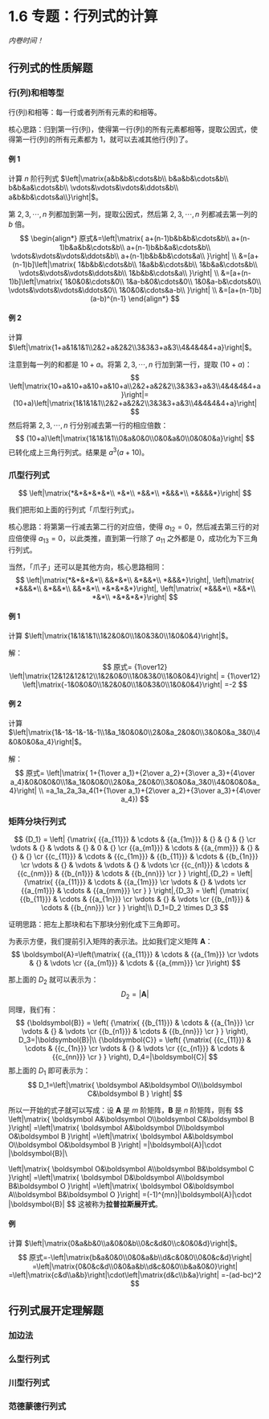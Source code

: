 # 1.6 专题：行列式的计算

*内卷时间！*

## 行列式的性质解题

### 行(列)和相等型

行(列)和相等：每一行或者列所有元素的和相等。

核心思路：归到第一行(列)，使得第一行(列)的所有元素都相等，提取公因式，使得第一行(列)的所有元素都为 $1$，就可以去减其他行(列)了。

#### 例 1

计算 $n$ 阶行列式 $\left|\matrix{a&b&b&\cdots&b\\ b&a&b&\cdots&b\\ b&b&a&\cdots&b\\ \vdots&\vdots&\vdots&\ddots&b\\ a&b&b&\cdots&a\\}\right|$。

第 $2,3,\cdots,n$ 列都加到第一列，提取公因式，然后第 $2,3,\cdots,n$ 列都减去第一列的 $b$ 倍。
$$
\begin{align*}
原式&=\left|\matrix{
  a+(n-1)b&b&b&\cdots&b\\
  a+(n-1)b&a&b&\cdots&b\\
  a+(n-1)b&b&a&\cdots&b\\
  \vdots&\vdots&\vdots&\ddots&b\\
  a+(n-1)b&b&b&\cdots&a\\
}\right| \\
&=[a+(n-1)b]\left|\matrix{
  1&b&b&\cdots&b\\
  1&a&b&\cdots&b\\
  1&b&a&\cdots&b\\
  \vdots&\vdots&\vdots&\ddots&b\\
  1&b&b&\cdots&a\\
}\right| \\
&=[a+(n-1)b]\left|\matrix{
  1&0&0&\cdots&0\\
  1&a-b&0&\cdots&0\\
  1&0&a-b&\cdots&0\\
  \vdots&\vdots&\vdots&\ddots&0\\
  1&0&0&\cdots&a-b\\
}\right| \\
&=[a+(n-1)b](a-b)^{n-1}
\end{align*}
$$




#### 例 2

计算 $\left|\matrix{1+a&1&1&1\\2&2+a&2&2\\3&3&3+a&3\\4&4&4&4+a}\right|$。

注意到每一列的和都是 $10+a$。将第 $2,3,\cdots,n$ 行加到第一行，提取 $(10+a)$：
$$
\left|\matrix{10+a&10+a&10+a&10+a\\2&2+a&2&2\\3&3&3+a&3\\4&4&4&4+a}\right|=(10+a)\left|\matrix{1&1&1&1\\2&2+a&2&2\\3&3&3+a&3\\4&4&4&4+a}\right|
$$
然后将第 $2,3,\cdots,n$ 行分别减去第一行的相应倍数：
$$
(10+a)\left|\matrix{1&1&1&1\\0&a&0&0\\0&0&a&0\\0&0&0&a}\right|
$$
已转化成上三角行列式。结果是 $a^3(a+10)$。

### 爪型行列式

$$
\left|\matrix{*&*&*&*&*\\ *&*\\ *&&*\\ *&&&*\\ *&&&&*}\right|
$$

我们把形如上面的行列式「爪型行列式」。

核心思路：将第第一行减去第二行的对应倍，使得 $a_{12}=0$，然后减去第三行的对应倍使得 $a_{13}=0$，以此类推，直到第一行除了 $a_{11}$ 之外都是 $0$，成功化为下三角行列式。

当然，「爪子」还可以是其他方向，核心思路相同：
$$
\left|\matrix{*&*&*&*\\ &&*&*\\ &*&&*\\ *&&&*}\right|,
\left|\matrix{ *&&&*\\ &*&&*\\ &&*&*\\ *&*&*&*}\right|,
\left|\matrix{ *&&&*\\ *&&*\\ *&*\\ *&*&*&*}\right|
$$

#### 例 1

计算 $\left|\matrix{1&1&1&1\\1&2&0&0\\1&0&3&0\\1&0&0&4}\right|$。

解：
$$
原式= {1\over12} \left|\matrix{12&12&12&12\\1&2&0&0\\1&0&3&0\\1&0&0&4}\right|
= {1\over12} \left|\matrix{-1&0&0&0\\1&2&0&0\\1&0&3&0\\1&0&0&4}\right|
=-2
$$

#### 例 2

计算 $\left|\matrix{1&-1&-1&-1&-1\\1&a_1&0&0&0\\2&0&a_2&0&0\\3&0&0&a_3&0\\4&0&0&0&a_4}\right|$。

解：
$$
原式= \left|\matrix{
1+{1\over a_1}+{2\over a_2}+{3\over a_3}+{4\over a_4}&0&0&0&0\\1&a_1&0&0&0\\2&0&a_2&0&0\\3&0&0&a_3&0\\4&0&0&0&a_4}\right|
\\
=a_1a_2a_3a_4(1+{1\over a_1}+{2\over a_2}+{3\over a_3}+{4\over a_4})
$$

### 矩阵分块行列式

$$
{D_1} = \left| {\matrix{
   {{a_{11}}} &  \cdots  & {{a_{1m}}} & {} & {} & {}  \cr 
    \vdots  & {} &  \vdots  & {} & 0 & {}  \cr 
   {{a_{m1}}} &  \cdots  & {{a_{mm}}} & {} & {} & {}  \cr 
   {{c_{11}}} &  \cdots  & {{c_{1m}}} & {{b_{11}}} &  \cdots  & {{b_{1n}}}  \cr 
    \vdots  & {} &  \vdots  &  \vdots  & {} &  \vdots   \cr 
   {{c_{n1}}} &  \cdots  & {{c_{nm}}} & {{b_{n1}}} &  \cdots  & {{b_{nn}}}  \cr 
 } } \right|,{D_2} = \left| {\matrix{
   {{a_{11}}} &  \cdots  & {{a_{1m}}}  \cr 
    \vdots  & {} &  \vdots   \cr 
   {{a_{m1}}} &  \cdots  & {{a_{mm}}}  \cr 
 } } \right|,{D_3} = \left| {\matrix{
   {{b_{11}}} &  \cdots  & {{a_{1n}}}  \cr 
    \vdots  & {} &  \vdots   \cr 
   {{b_{n1}}} &  \cdots  & {{b_{nn}}}  \cr 
 } } \right|\\
 D_1=D_2 \times D_3
$$

证明思路：把左上那块和右下那块分别化成下三角即可。

为表示方便，我们提前引入矩阵的表示法。比如我们定义矩阵 $\boldsymbol{A}$：
$$
\boldsymbol{A}=\left(\matrix{
  {{a_{11}}} &  \cdots  & {{a_{1m}}}  \cr 
    \vdots  & {} &  \vdots   \cr 
   {{a_{m1}}} &  \cdots  & {{a_{mm}}}  \cr 
}\right)
$$

那上面的 $D_2$ 就可以表示为：
$$
D_2=|\boldsymbol{A}|
$$
同理，我们有：
$$
{\boldsymbol{B}} = \left( {\matrix{
   {{b_{11}}} &  \cdots  & {{a_{1n}}}  \cr 
    \vdots  & {} &  \vdots   \cr 
   {{b_{n1}}} &  \cdots  & {{b_{nn}}}  \cr 
 } } \right),
 D_3=|\boldsymbol{B}|\\
 {\boldsymbol{C}} = \left( {\matrix{
   {{c_{11}}} &  \cdots  & {{c_{1n}}}  \cr 
    \vdots  & {} &  \vdots   \cr 
   {{c_{n1}}} &  \cdots  & {{c_{nn}}}  \cr 
 } } \right),
 D_4=|\boldsymbol{C}|
$$
那上面的 $D_1$ 即可表示为：
$$
D_1=\left|\matrix{
\boldsymbol A&\boldsymbol O\\\boldsymbol C&\boldsymbol B
}
\right|
$$

所以一开始的式子就可以写成：设 $\boldsymbol{A}$ 是 $m$ 阶矩阵，$\boldsymbol{B}$ 是 $n$ 阶矩阵，则有
$$
\left|\matrix{
\boldsymbol A&\boldsymbol O\\\boldsymbol C&\boldsymbol B
}\right|
=\left|\matrix{
\boldsymbol A&\boldsymbol D\\\boldsymbol O&\boldsymbol B
}\right|
=\left|\matrix{
\boldsymbol A&\boldsymbol O\\\boldsymbol O&\boldsymbol B
}\right|
=|\boldsymbol{A}|\cdot |\boldsymbol{B}|\\

\left|\matrix{
\boldsymbol O&\boldsymbol A\\\boldsymbol B&\boldsymbol C
}\right|
=\left|\matrix{
\boldsymbol D&\boldsymbol A\\\boldsymbol B&\boldsymbol O
}\right|
=\left|\matrix{
\boldsymbol O&\boldsymbol A\\\boldsymbol B&\boldsymbol O
}\right|
=(-1)^{mn}|\boldsymbol{A}|\cdot |\boldsymbol{B}|
$$
这被称为**拉普拉斯展开式**。

#### 例

计算 $\left|\matrix{0&a&b&0\\a&0&0&b\\0&c&d&0\\c&0&0&d}\right|$。
$$
原式=-\left|\matrix{b&a&0&0\\0&0&a&b\\d&c&0&0\\0&0&c&d}\right|
=\left|\matrix{0&0&c&d\\0&0&a&b\\d&c&0&0\\b&a&0&0}\right|
=\left|\matrix{c&d\\a&b}\right|\cdot\left|\matrix{d&c\\b&a}\right|
=-(ad-bc)^2
$$

## 行列式展开定理解题

### 加边法



### 么型行列式

### 川型行列式

### 范德蒙德行列式



